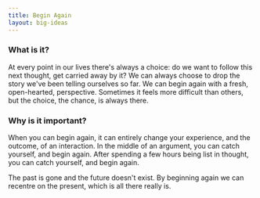 ```yaml
---
title: Begin Again
layout: big-ideas
---
```


### What is it?

At every point in our lives there's always a choice: do we want to follow this next thought, get carried away by it? We can always choose to drop the story we've been telling ourselves so far. We can begin again with a fresh, open-hearted, perspective. Sometimes it feels more difficult than others, but the choice, the chance, is always there.


### Why is it important?

When you can begin again, it can entirely change your experience, and the outcome, of an interaction. In the middle of an argument, you can catch yourself, and begin again. After spending a few hours being list in thought, you can catch yourself, and begin again.

The past is gone and the future doesn't exist. By beginning again we can recentre on the present, which is all there really is.